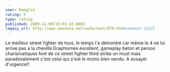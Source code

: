 ```yaml
---
user: Raeglin
rating: 5
type: rating
published: 2009-11-06T13:01:43.000Z
legacy_url: http://www.emunova.net/veda/test/670.htm#comment-12321
---
```

Le meilleur street fighter de tous, le temps l'a démontré car même le 4 ne lui arrive pas a la cheville.Graphismes excellent, gameplay beton et persos charismatiques font de ce street fighter third strike un must mais paradoxalement c'est celui qui s'est le moins bien vendu. A essayer d'urgence!!